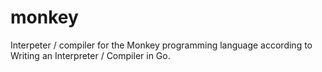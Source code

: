 # monkey
Interpeter / compiler for the Monkey programming language according to Writing an Interpreter / Compiler in Go.
